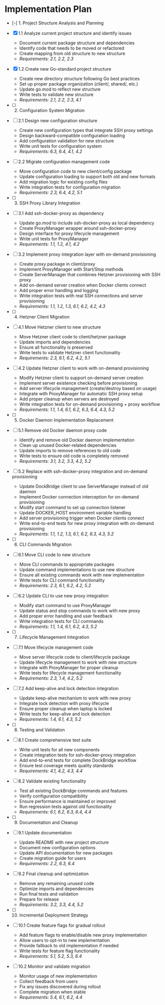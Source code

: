 # Implementation Plan

- [-] 1. Project Structure Analysis and Planning
- [x] 1.1 Analyze current project structure and identify issues
  - Document current package structure and dependencies
  - Identify code that needs to be moved or refactored
  - Create mapping from old structure to new structure
  - _Requirements: 2.1, 2.2, 2.3_

- [x] 1.2 Create new Go-standard project structure
  - Create new directory structure following Go best practices
  - Set up proper package organization (client/, shared/, etc.)
  - Update go.mod to reflect new structure
  - Write tests to validate new structure
  - _Requirements: 2.1, 2.2, 2.3, 4.1_

- [ ] 2. Configuration System Migration
- [ ] 2.1 Design new configuration structure
  - Create new configuration types that integrate SSH proxy settings
  - Design backward-compatible configuration loading
  - Add configuration validation for new structure
  - Write unit tests for configuration system
  - _Requirements: 6.3, 6.4, 4.1, 4.2_

- [ ] 2.2 Migrate configuration management code
  - Move configuration code to new client/config package
  - Update configuration loading to support both old and new formats
  - Add migration logic for existing config files
  - Write integration tests for configuration migration
  - _Requirements: 2.3, 6.4, 4.2, 5.1_

- [ ] 3. SSH Proxy Library Integration
- [ ] 3.1 Add ssh-docker-proxy as dependency
  - Update go.mod to include ssh-docker-proxy as local dependency
  - Create ProxyManager wrapper around ssh-docker-proxy
  - Design interface for proxy lifecycle management
  - Write unit tests for ProxyManager
  - _Requirements: 1.1, 1.2, 4.1, 4.2_

- [ ] 3.2 Implement proxy integration layer with on-demand provisioning
  - Create proxy package in client/proxy
  - Implement ProxyManager with Start/Stop methods
  - Create ServerManager that combines Hetzner provisioning with SSH proxy
  - Add on-demand server creation when Docker clients connect
  - Add proper error handling and logging
  - Write integration tests with real SSH connections and server provisioning
  - _Requirements: 1.1, 1.2, 1.3, 6.1, 6.2, 4.2, 4.3_

- [ ] 4. Hetzner Client Migration
- [ ] 4.1 Move Hetzner client to new structure
  - Move Hetzner client code to client/hetzner package
  - Update imports and dependencies
  - Ensure all functionality is preserved
  - Write tests to validate Hetzner client functionality
  - _Requirements: 2.3, 6.1, 6.2, 4.2, 5.1_

- [ ] 4.2 Update Hetzner client to work with on-demand provisioning
  - Modify Hetzner client to support on-demand server creation
  - Implement server existence checking before provisioning
  - Add server lifecycle management (create/destroy based on usage)
  - Integrate with ProxyManager for automatic SSH proxy setup
  - Add proper cleanup when servers are destroyed
  - Write integration tests for on-demand provisioning + proxy workflow
  - _Requirements: 1.1, 1.4, 6.1, 6.2, 6.3, 6.4, 4.3, 5.2_

- [ ] 5. Docker Daemon Implementation Replacement
- [ ] 5.1 Remove old Docker daemon proxy code
  - Identify and remove old Docker daemon implementation
  - Clean up unused Docker-related dependencies
  - Update imports to remove references to old code
  - Write tests to ensure old code is completely removed
  - _Requirements: 3.1, 3.2, 3.3, 4.2, 5.2_

- [ ] 5.2 Replace with ssh-docker-proxy integration and on-demand provisioning
  - Update DockBridge client to use ServerManager instead of old daemon
  - Implement Docker connection interception for on-demand provisioning
  - Modify start command to set up connection listener
  - Update DOCKER_HOST environment variable handling
  - Add server provisioning trigger when Docker clients connect
  - Write end-to-end tests for new proxy integration with on-demand provisioning
  - _Requirements: 1.1, 1.2, 1.3, 6.1, 6.2, 6.3, 4.3, 5.2_

- [ ] 6. CLI Commands Migration
- [ ] 6.1 Move CLI code to new structure
  - Move CLI commands to appropriate packages
  - Update command implementations to use new structure
  - Ensure all existing commands work with new implementation
  - Write tests for CLI command functionality
  - _Requirements: 2.3, 6.1, 6.2, 4.2, 5.2_

- [ ] 6.2 Update CLI to use new proxy integration
  - Modify start command to use ProxyManager
  - Update status and stop commands to work with new proxy
  - Add proper error handling and user feedback
  - Write integration tests for CLI commands
  - _Requirements: 1.1, 1.4, 6.1, 6.2, 4.3, 5.2_

- [ ] 7. Lifecycle Management Integration
- [ ] 7.1 Move lifecycle management code
  - Move server lifecycle code to client/lifecycle package
  - Update lifecycle management to work with new structure
  - Integrate with ProxyManager for proper cleanup
  - Write tests for lifecycle management functionality
  - _Requirements: 2.3, 1.4, 4.2, 5.2_

- [ ] 7.2 Add keep-alive and lock detection integration
  - Update keep-alive mechanism to work with new proxy
  - Integrate lock detection with proxy lifecycle
  - Ensure proper cleanup when laptop is locked
  - Write tests for keep-alive and lock detection
  - _Requirements: 1.4, 6.1, 4.3, 5.2_

- [ ] 8. Testing and Validation
- [ ] 8.1 Create comprehensive test suite
  - Write unit tests for all new components
  - Create integration tests for ssh-docker-proxy integration
  - Add end-to-end tests for complete DockBridge workflow
  - Ensure test coverage meets quality standards
  - _Requirements: 4.1, 4.2, 4.3, 4.4_

- [ ] 8.2 Validate existing functionality
  - Test all existing DockBridge commands and features
  - Verify configuration compatibility
  - Ensure performance is maintained or improved
  - Run regression tests against old functionality
  - _Requirements: 6.1, 6.2, 6.3, 6.4, 4.4_

- [ ] 9. Documentation and Cleanup
- [ ] 9.1 Update documentation
  - Update README with new project structure
  - Document new configuration options
  - Update API documentation for new packages
  - Create migration guide for users
  - _Requirements: 2.2, 6.3, 6.4_

- [ ] 9.2 Final cleanup and optimization
  - Remove any remaining unused code
  - Optimize imports and dependencies
  - Run final tests and validation
  - Prepare for release
  - _Requirements: 3.2, 3.3, 4.4, 5.2_

- [ ] 10. Incremental Deployment Strategy
- [ ] 10.1 Create feature flags for gradual rollout
  - Add feature flags to enable/disable new proxy implementation
  - Allow users to opt-in to new implementation
  - Provide fallback to old implementation if needed
  - Write tests for feature flag functionality
  - _Requirements: 5.1, 5.2, 5.3, 6.4_

- [ ] 10.2 Monitor and validate migration
  - Monitor usage of new implementation
  - Collect feedback from users
  - Fix any issues discovered during rollout
  - Complete migration when stable
  - _Requirements: 5.4, 6.1, 6.2, 4.4_